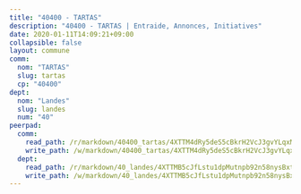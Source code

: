 ```yaml
---
title: "40400 - TARTAS"
description: "40400 - TARTAS | Entraide, Annonces, Initiatives"
date: 2020-01-11T14:09:21+09:00
collapsible: false
layout: commune
comm:
  nom: "TARTAS"
  slug: tartas
  cp: "40400"
dept:
  nom: "Landes"
  slug: landes
  num: "40"
peerpad:
  comm:
    read_path: /r/markdown/40400_tartas/4XTTM4dRy5deS5cBkrH2VcJ3gvYLqxMp5AtthGYZpQASsLSUB
    write_path: /w/markdown/40400_tartas/4XTTM4dRy5deS5cBkrH2VcJ3gvYLqxMp5AtthGYZpQASsLSUB-K3TgUou1Qo5AUX1wS5jxxmZSSJS5QR1YbpgWpqecti9BAH6buRAY19T1BpXm6eUF7HYS59CuQaJoV6ZD4C2QdUeHYeU9vWhDRjdpPm4CNp3ff3nKsvNpCyT9a5RCLjnYEEYipq71
  dept:
    read_path: /r/markdown/40_landes/4XTTMB5cJfLstu1dpMutnpb92n58nysBxt2LvNHp8iFa2he7h
    write_path: /w/markdown/40_landes/4XTTMB5cJfLstu1dpMutnpb92n58nysBxt2LvNHp8iFa2he7h-K3TgUvrqNj5GqBsxRXbDQxXTucun7uHSVZWT5C8CgQNaESTTE4cfR63JCubPGiKkKruc9dwpRJsb8aWPbJoGCdC5JVr33cPSqpb1rkjpoPrBPEdrj3zMya2yHWSYgr5GG1nyDstK
---
```


